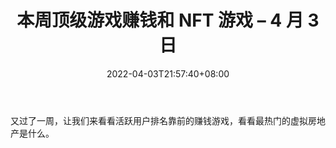 ﻿---
title: "本周顶级游戏赚钱和 NFT 游戏 – 4 月 3 日"
date: 2022-04-03T21:57:40+08:00
lastmod: 2022-04-03T16:45:40+08:00
draft: false
authors: ["Sheila"]
description: "又过了一周，让我们来看看活跃用户排名靠前的赚钱游戏，看看最热门的虚拟房地产是什么。"
featuredImage: "top-play-to-earn-nft-games-week-april-3.jpeg"
tags: ["Virtual World","虚拟世界","Play to Earn"]
categories: ["news"]
news: ["虚拟世界"]
weight: 
lightgallery: true
pinned: false
recommend: false
recommend1: false
---

又过了一周，让我们来看看活跃用户排名靠前的赚钱游戏，看看最热门的虚拟房地产是什么。

<!--more-->


